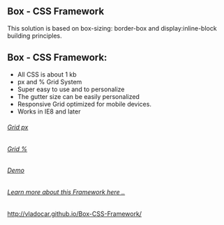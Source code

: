 Box - CSS Framework
-----
This solution is based on box-sizing: border-box and display:inline-block building principles.

Box - CSS Framework:
---------------------

  * All CSS is about 1 kb 
  * px and % Grid System 
  * Super easy to use and to personalize
  * The gutter size can be easily personalized
  * Responsive Grid optimized for mobile devices.
  * Works in IE8 and later
  
###### [Grid px](http://vladocar.github.io/Box-CSS-Framework/Grid.html)

###### [Grid %](http://vladocar.github.io/Box-CSS-Framework/Grid1.html)

###### [Demo](http://vladocar.github.io/Box-CSS-Framework/Demo.html)

###### [Learn more about this Framework here ..](http://www.vcarrer.com/2012/03/box-css-framework.html)


http://vladocar.github.io/Box-CSS-Framework/




	
